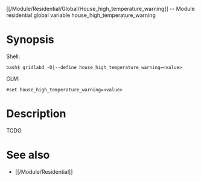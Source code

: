 [[/Module/Residential/Global/House_high_temperature_warning]] -- Module residential global variable house_high_temperature_warning

# Synopsis

Shell:

~~~
bash$ gridlabd -D|--define house_high_temperature_warning=<value>
~~~

GLM:

~~~
#set house_high_temperature_warning=<value>
~~~

# Description

TODO

# See also

* [[/Module/Residential]]
